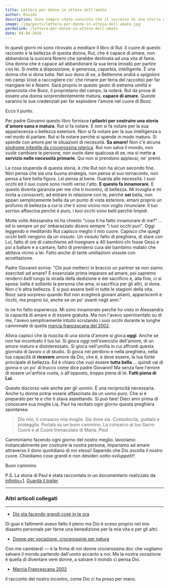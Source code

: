 ```yaml
---
title: Lettera per donne in attesa dell'amato
author: Ruvido
description: Sono sempre stato convinto che il successo di una storia d'amore dipendesse da molti fattori incontrollabili, spesso decisi dal caso. In seguito ho capito che le cose non stavano proprio così, e soprattutto, che una storia d'amore si costruisce già molto prima di incontrare l'amata!
image: /img/posts/lettera-per-donne-in-attesa-dell-amato.jpg
permalink: /lettera-per-donne-in-attesa-dell-amato
date: 04-04-2016
---
```


In questi giorni mi sono ritrovato a meditare il libro di Rut. Il cuore di questo racconto è la bellezza di questa donna, Rut, che è capace di amare, non abbandona la suocera Noemi che sarebbe destinata ad una vita di fame. Una donna che è capace ad abbandonare la sua terra (moab) per partire con lei. Si mette a disposizione, è generosa, caparbia, intelligente. È una donna che si dona tutta. Nel suo dono di se, a Betlemme andrà a *spigolare* nei campi (cioè a raccogliere cio' che rimane per terra del raccolto) per far mangiare lei e Noemi. Sarà proprio in questo gesto di estrema umiltà e generosità che Booz, il proprietario del campo, la noterà. Rut da prova di essere una donna sorprendentemente matura, **capace di amare**. Queste saranno le sue credenziali per far esplodere l'amore nel cuore di Booz.

Ecco il punto.

Per padre Giovanni questo libro fornisce **i pilastri per costruire una storia d'amore sana e matura**. Rut si fa notare. E non si fa notare per la sua appariscenza o bellezza esteriore. Non si fa notare per la sua intelligenza o nel modo di parlare. Rut si fa notare perchè si spende in modo maturo. Si spende con amore per le situazioni di necessità. **Sa amare!** Non c'è alcuna [sindrome infantile da crocerossina isterica](http://5p2p.it/2014/10/15/crocerossine-per-natura.html). Rut non salva il mondo, non vuole cambiare le persone, non vuole dare qualcosa di se, ma si mette **a servizio nelle necessità primarie**. Qui non si prendono applausi, ne' premi. 

La cosa stupenda di questa storia, è che Rut non ha alcun secondo fine. Non pensa che sia una buona strategia, non pensa al suo tornaconto, non pensa a fare bella figura. Lei pensa al bene. Guarda alle necessità. I suoi occhi ed il suo cuore sono rivolti verso l'alto. **E questo fa innamorare**. E questo diventa garanzia per me che ti incontro, di bellezza. Mi invoglia e mi invita a conoscerti, ad entrare in relazione con te, perchè **sei** bella, non appari semplicemente bella da un punto di vista esteriore, emani proprio un profumo di bellezza a cui io che ti sono vicino non voglio rinunciare. Il tuo sorriso affascina perchè è puro, i tuoi occhi sono belli perchè limpidi. 

Molte volte Alessandra mi ha chiesto "cosa ti ha fatto innamorare di me?" ... ed io sempre un po' imbarazzato dicevo sempre "i tuoi occhi puri". Oggi leggendo e meditando Rut capisco meglio il mio cuore. Capisco che quegli occhi belli vengono da un vissuto. Un vissuto fatto di preghiera, di stare con Lui, fatto di ore di catechismo ad insegnare a 40 bambini chi fosse Gesù e poi a ballare e a cantare, fatto di prendersi cura del bambimo malato che abitava vicino a lei. Fatto anche di tante umiliazioni vissute con accettazione.

Padre Giovanni scrive: "Chi può metterci in braccio un partner se non siamo esercitati ad amare? È essenziale prima imparare ad amare, poi sapremo renderci *belli* lungo la strada della dedizione e del sacrificio e, alla fine, ci si sposa: bella è soltanto la persona che ama, si sacrifica per gli altri, si dona. Non c'è altra bellezza. E si può essere belli in tutte le stagioni della vita. Booz sarà sorpreso quando Rut non sceglierà giovani aitanti, appariscenti e ricchi, ma proprio lui, anche se un po' avanti negli anni."

Io ne ho fatto esperienza. Mi sono innamorato perchè ho visto in Alessandra la capacità di amare e di essere gratuita. Ma non l'avevo sperimentato su di me, l'avevo semplicemente intuito scrutando i suoi occhi durante le lunghe camminate di quella [marcia francescana del 2002](http://5p2p.it/2013/07/15/marcia2002.html). 

Allora capisci che la riuscita di una storia d'amore si gioca **oggi**. Anche se non hai incontrato il tuo lui. Si gioca oggi nell'esercizio dell'amore, di un amore maturo e disinteressato. Si gioca nell'umiltà in cui affronti questa giornata di lavoro o di studio. Si gioca nel perdono e nella preghiera, nella tua capacità di **ricevere** amore da Dio, che è, e deve essere, la tua fonte principale di bellezza. Ed è chiaro che vuoi essere **tutta bella** ... quindi vai di gonna e un po' di trucco come dice padre Giovanni! Ma senza fare l'errore di essere un'anfora vuota, o all'opposto, troppo piena di te. **Fatti piena di Lui**.

Questo discorso vale anche per gli uomini. È una reciprocità necessaria. Anche tu donna potrai essere affascinata da un uomo puro. Che si è preparato per te e che ti stava aspettando. Si può fare! Dieci anni prima di conoscere sua moglie Lia, Paul ha recitato ogni giorno questa preghiera spontanea:

> Dio mio, ti consacro mia moglie. Sia dove sia. Custodiscila, guidala e proteggila. Portala su un buon cammino. La consacro al tuo Sacro Cuore e al Cuore Immacolato di Maria. <cite>Paul</cite>

Camminiamo facendo ogni giorno del nostro meglio, lavoriamo instancabimente per costruire la nostra persona, impariamo ad amare attraverso il dono quotidiano di noi stessi! Sapendo che Dio ascolta il nostro cuore. Chiediamo cose grandi e non desideri *sotto-sviluppati*!!

Buon cammino

P.S. La storia di Paul è stata raccontata in un documentario realizzato da [infinito+1](http://www.infinitomasuno.it/). [Guarda il trailer](https://www.youtube.com/watch?v=O5xcysvuU8M)

---

### Altri articoli collegati

---

- [Dio sta facendo grandi cose in te ora](http://5p2p.it/2015/09/09/dio-sta-facendo-grandi-cose-in-te-ora.html)

Di guai e fallimenti avevo fatto il pieno ma Dio è sceso proprio nel mio disastro personale per farne una benedizione per la mia vita e per gli altri.

- [Donne per vocazione, crocerossine per natura](http://5p2p.it/2014/10/15/crocerossine-per-natura.html)

Con me cambierà! — è la firma di noi donne crocerossina doc che vogliamo salvare il mondo partendo dall'uomo accanto a noi. Ma la nostra vocazione è quella di diventare vere donne, a salvare il mondo ci pensa Dio.

- [Marcia Francescana 2002](http://5p2p.it/2013/07/15/marcia2002.html)

Il racconto del nostro incontro, come Dio ci ha preso per mano.
